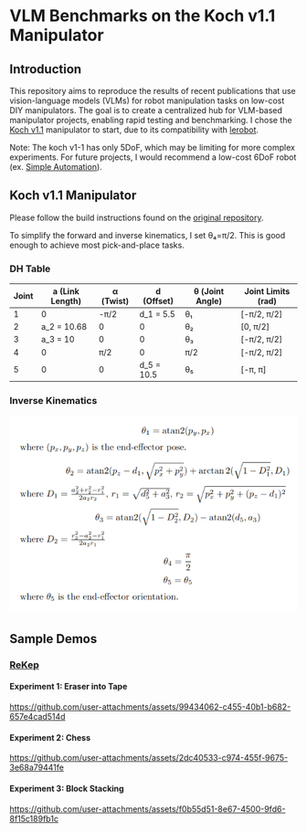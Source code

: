 # VLM Benchmarks on the Koch v1.1 Manipulator
## Introduction
This repository aims to reproduce the results of recent publications that use vision-language models (VLMs) for robot manipulation tasks on low-cost DIY manipulators. The goal is to create a centralized hub for VLM-based manipulator projects, enabling rapid testing and benchmarking. I chose the [Koch v1.1](https://github.com/jess-moss/koch-v1-1) manipulator to start, due to its compatibility with [lerobot](https://github.com/huggingface/lerobot).

Note: The koch v1-1 has only 5DoF, which may be limiting for more complex experiments. For future projects, I would recommend a low-cost 6DoF robot (ex. [Simple Automation](https://docs.google.com/spreadsheets/d/1i-t-i7dLayyafxtfTy8_VctcmbbnCp6Mays1JUR9Qg4/edit?gid=47726668#gid=47726668)).

## Koch v1.1 Manipulator
Please follow the build instructions found on the [original repository](https://github.com/jess-moss/koch-v1-1?tab=readme-ov-file#assembly-instructions).

To simplify the forward and inverse kinematics, I set θ₄=π/2. This is good enough to achieve most pick-and-place tasks.

### DH Table
| Joint | a (Link Length) | α (Twist) | d (Offset) | θ (Joint Angle) | Joint Limits (rad) |
|-------|----------------|-----------|------------|----------------|---------------------|
| 1     | 0             | -π/2      | d_1 = 5.5        | θ₁            | [-π/2, π/2]        |
| 2     | a_2 = 10.68         | 0         | 0          | θ₂            | [0, π/2]           |
| 3     | a_3 = 10           | 0         | 0          | θ₃            | [-π/2, π/2]        |
| 4     | 0             | π/2       | 0          | π/2            | [-π/2, π/2]        |
| 5     | 0             | 0         | d_5 = 10.5       | θ₅            | [-π, π]            |


### Inverse Kinematics
<img src="images/inv_kin.png" alt="inv_kin">

## Sample Demos
### [ReKep](https://rekep-robot.github.io/)

#### Experiment 1: Eraser into Tape
https://github.com/user-attachments/assets/99434062-c455-40b1-b682-657e4cad514d

#### Experiment 2: Chess
https://github.com/user-attachments/assets/2dc40533-c974-455f-9675-3e68a79441fe

#### Experiment 3: Block Stacking
https://github.com/user-attachments/assets/f0b55d51-8e67-4500-9fd6-8f15c189fb1c






